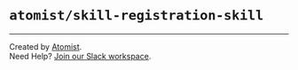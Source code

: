 # `atomist/skill-registration-skill`

---

Created by [Atomist][atomist].  
Need Help? [Join our Slack workspace][slack].

[atomist]: https://atomist.com/ "Atomist"
[slack]: https://join.atomist.com/ "Atomist Community Slack"

